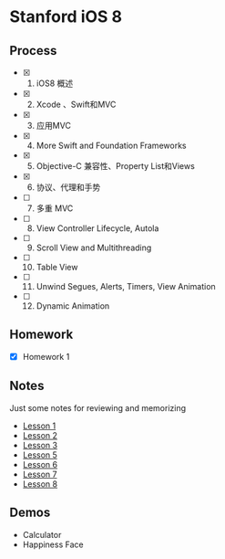 # Stanford iOS 8 #

## Process

- [x] 1. iOS8 概述
- [x] 2. Xcode 、Swift和MVC    
- [x] 3. 应用MVC
- [x] 4. More Swift and Foundation Frameworks    
- [x] 5. Objective-C 兼容性、Property List和Views     
- [x] 6. 协议、代理和手势    
- [ ] 7. 多重 MVC      
- [ ] 8. View Controller Lifecycle, Autola   
- [ ] 9. Scroll View and Multithreading  
- [ ] 10. Table View  
- [ ] 11. Unwind Segues, Alerts, Timers, View Animation
- [ ] 12. Dynamic Animation

## Homework
- [x] Homework 1

## Notes
Just some notes for reviewing and memorizing

* [Lesson 1](https://github.com/MandyXue/Learning-and-Playing/blob/master/Stanford%20iOS8/Notes/Lesson%201.md)
* [Lesson 2](https://github.com/MandyXue/Learning-and-Playing/blob/master/Stanford%20iOS8/Notes/Lesson%202.md)
* [Lesson 3](https://github.com/MandyXue/Learning-and-Playing/blob/master/Stanford%20iOS8/Notes/Lesson%203.md)
* [Lesson 5](https://github.com/MandyXue/Learning-and-Playing/blob/master/Stanford%20iOS8/Notes/Lesson%205.md)
* [Lesson 6](https://github.com/MandyXue/Learning-and-Playing/blob/master/Stanford%20iOS8/Notes/Lesson%206.md)
* [Lesson 7](https://github.com/MandyXue/Learning-and-Playing/blob/master/Stanford%20iOS8/Notes/Lesson%207.md)
* [Lesson 8](https://github.com/MandyXue/Learning-and-Playing/blob/master/Stanford%20iOS8/Notes/Lesson%208.md)


## Demos
* Calculator
* Happiness Face 